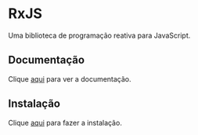 # RxJS

Uma biblioteca de programação reativa para JavaScript.

## Documentação

Clique [aqui](https://github.com/reactivex/rxjs) para ver a documentação.

## Instalação

Clique [aqui](https://www.npmjs.com/package/rxjs) para fazer a instalação.